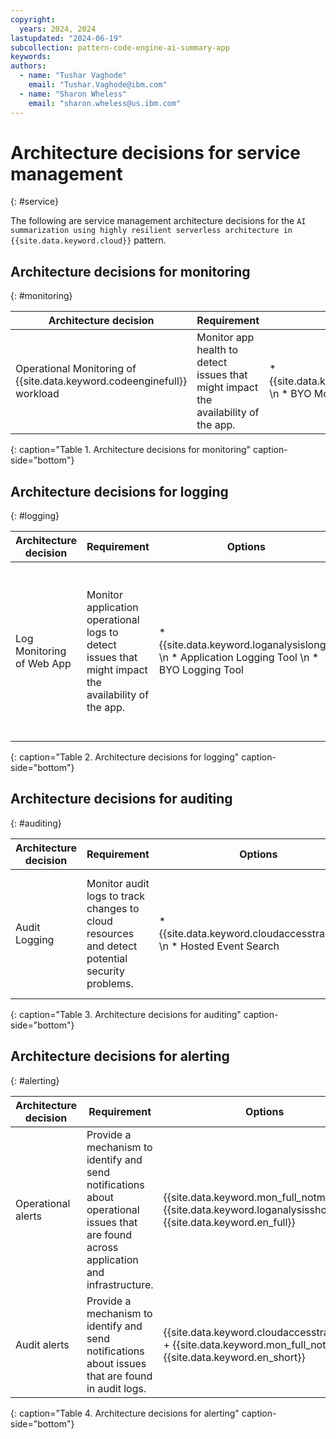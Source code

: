```yaml
---
copyright:
  years: 2024, 2024
lastupdated: "2024-06-19"
subcollection: pattern-code-engine-ai-summary-app
keywords:
authors:
  - name: "Tushar Vaghode"
    email: "Tushar.Vaghode@ibm.com"
  - name: "Sharon Wheless"
    email: "sharon.wheless@us.ibm.com"
---
```


# Architecture decisions for service management
{: #service}

The following are service management architecture decisions for the `AI summarization using highly resilient serverless architecture in {{site.data.keyword.cloud}}` pattern.

## Architecture decisions for monitoring
{: #monitoring}

| Architecture decision        | Requirement        | Options       | Decision          | Rationale     |
|------------------------------|--------------------|---------------|-------------------|---------------|
| Operational Monitoring of {{site.data.keyword.codeenginefull}} workload | Monitor app health to detect issues that might impact the availability of the app. | * {{site.data.keyword.monitoringfull}} \n * BYO Monitoring Tool | {{site.data.keyword.monitoringfull_notm}}  | {{site.data.keyword.monitoringfull_notm}} is integrated with {{site.data.keyword.codeengineshort}}.  {{site.data.keyword.codeengineshort}} forwards selected [metrics](/docs/codeengine?topic=codeengine-monitor#metrics-by-plan) about the workloads to {{site.data.keyword.mon_short}}. |
{: caption="Table 1. Architecture decisions for monitoring" caption-side="bottom"}

## Architecture decisions for logging
{: #logging}

| Architecture decision        | Requirement        | Options       | Decision          | Rationale     |
|------------------------------|--------------------|---------------|-------------------|---------------|
| Log Monitoring of Web App | Monitor application operational logs to detect issues that might impact the availability of the app. | * {{site.data.keyword.loganalysislong}}  \n * Application Logging Tool  \n * BYO Logging Tool | {{site.data.keyword.loganalysisshort}} | * {{site.data.keyword.loganalysisshort}} is integrated with {{site.data.keyword.codeengineshort}}. \n * When {{site.data.keyword.codeengineshort}} apps, jobs, functions, or builds in the console are enabled for logging, logs are forwarded to an {{site.data.keyword.loganalysisshort}} service where they are indexed, enabling full-text search through all generated messages and convenient querying based on specific fields. |
{: caption="Table 2. Architecture decisions for logging" caption-side="bottom"}

## Architecture decisions for auditing
{: #auditing}

| Architecture decision        | Requirement        | Options       | Decision          | Rationale     |
|------------------------------|--------------------|---------------|-------------------|---------------|
| Audit Logging             | Monitor audit logs to track changes to cloud resources and detect potential security problems. | * {{site.data.keyword.cloudaccesstraillong}}  \n * Hosted Event Search | {{site.data.keyword.cloudaccesstrailshort}} | * {{site.data.keyword.cloudaccesstrailshort}} is integrated with {{site.data.keyword.codeengineshort}}.  \n * View, manage, and audit user-initiated activities made in {{site.data.keyword.codeengineshort}} service instance by using the {{site.data.keyword.cloudaccesstrailshort}} service. |
{: caption="Table 3. Architecture decisions for auditing" caption-side="bottom"}

## Architecture decisions for alerting
{: #alerting}

| Architecture decision        | Requirement        | Options       | Decision          | Rationale     |
|------------------------------|--------------------|---------------|-------------------|---------------|
| Operational alerts        | Provide a mechanism to identify and send notifications about operational issues that are found across application and infrastructure. | {{site.data.keyword.mon_full_notm}} + {{site.data.keyword.loganalysisshort}} + {{site.data.keyword.en_full}}    | {{site.data.keyword.mon_full_notm}} + {{site.data.keyword.loganalysisshort}} + {{site.data.keyword.en_full}}    | * {{site.data.keyword.mon_full_notm}} and {{site.data.keyword.loganalysisshort}} support the configuration of alerts to detect operational issues and send notifications to targeted channels. \n * {{site.data.keyword.en_short}} are used to route the alert events to service destinations to automate response actions. |
| Audit alerts              | Provide a mechanism to identify and send notifications about issues that are found in audit logs.                      | {{site.data.keyword.cloudaccesstrailshort}} + {{site.data.keyword.mon_full_notm}} + {{site.data.keyword.en_short}} | {{site.data.keyword.cloudaccesstrailshort}} + {{site.data.keyword.mon_full_notm}} + {{site.data.keyword.en_short}} | * {{site.data.keyword.cloudaccesstrailshort}} supports the configuration of alerts to detect audit issues and send notifications to targeted channels. \n * {{site.data.keyword.en_short}} are used to route the alert events to service destinations to automate response actions.    |
{: caption="Table 4. Architecture decisions for alerting" caption-side="bottom"}
